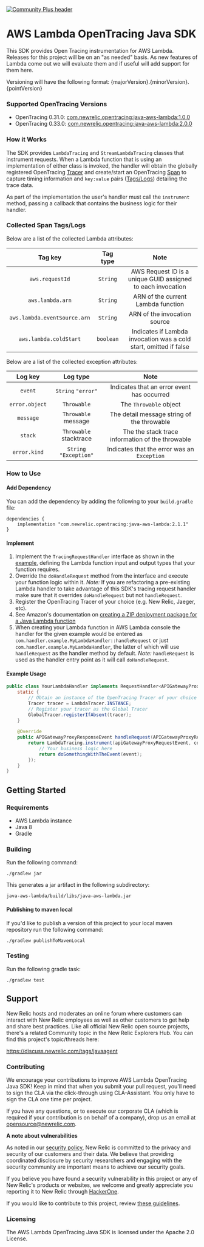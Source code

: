 [![Community Plus header](https://github.com/newrelic/opensource-website/raw/master/src/images/categories/Community_Plus.png)](https://opensource.newrelic.com/oss-category/#community-plus)

# AWS Lambda OpenTracing Java SDK

This SDK provides Open Tracing instrumentation for AWS Lambda. Releases for this project will be on an "as needed" basis. As new features of Lambda come out we will evaluate them and if useful will add support for them here.

Versioning will have the following format: {majorVersion}.{minorVersion}.{pointVersion} 

### Supported OpenTracing Versions

* OpenTracing 0.31.0: [com.newrelic.opentracing:java-aws-lambda:1.0.0](https://mvnrepository.com/artifact/com.newrelic.opentracing/java-aws-lambda/1.0.0)
* OpenTracing 0.33.0: [com.newrelic.opentracing:java-aws-lambda:2.0.0](https://mvnrepository.com/artifact/com.newrelic.opentracing/java-aws-lambda/2.0.0)

### How it Works

The SDK provides `LambdaTracing` and `StreamLambdaTracing` classes that instrument requests. When a Lambda function 
that is using an implementation of either class is invoked, the handler will obtain the globally registered OpenTracing 
[Tracer](https://opentracing.io/docs/overview/tracers/) and create/start an OpenTracing 
[Span](https://opentracing.io/docs/overview/spans/) to capture timing information and `key:value` pairs 
([Tags/Logs](https://opentracing.io/docs/overview/tags-logs-baggage/)) detailing the trace data.

As part of the implementation the user's handler must call the `instrument` method, passing a callback that contains 
the business logic for their handler.


### Collected Span Tags/Logs

Below are a list of the collected Lambda attributes:

| Tag key                          | Tag type  |                        Note                                       |
| :------------------------------: | :-------: | :---------------------------------------------------------------: |
| `aws.requestId`                  | `String`  | AWS Request ID is a unique GUID assigned to each invocation       |
| `aws.lambda.arn`                 | `String`  | ARN of the current Lambda function                                |
| `aws.lambda.eventSource.arn`     | `String`  | ARN of the invocation source                                      |
| `aws.lambda.coldStart`           | `boolean` | Indicates if Lambda invocation was a cold start, omitted if false |

Below are a list of the collected exception attributes:

| Log key        | Log type                |                        Note                      |
| :------------: | :---------------------: | :----------------------------------------------: |
| `event`        | `String` `"error"`      | Indicates that an error event has occurred       |
| `error.object` | `Throwable`             | The `Throwable` object                           |
| `message`      | `Throwable` message     | The detail message string of the throwable       |
| `stack`        | `Throwable` stacktrace  | The the stack trace information of the throwable |
| `error.kind`   | `String` `"Exception"`  | Indicates that the error was an `Exception`      |

### How to Use

#### Add Dependency
You can add the dependency by adding the following to your `build.gradle` file:
```
dependencies {
    implementation "com.newrelic.opentracing:java-aws-lambda:2.1.1"
}
```

#### Implement
1. Implement the `TracingRequestHandler` interface as shown in the [example](#example-usage), defining the Lambda function input and output types that your function requires.
2. Override the `doHandleRequest` method from the interface and execute your function logic within it. *Note:* If you are refactoring a pre-existing Lambda handler to take advantage of this SDK's tracing request handler make sure that it overrides `doHandleRequest` but not `handleRequest`.
3. Register the OpenTracing Tracer of your choice (e.g. New Relic, Jaeger, etc).
4. See Amazon's documentation on [creating a ZIP deployment package for a Java Lambda function](https://docs.aws.amazon.com/lambda/latest/dg/create-deployment-pkg-zip-java.html)
5. When creating your Lambda function in AWS Lambda console the handler for the given example would be entered as `com.handler.example.MyLambdaHandler::handleRequest` or just `com.handler.example.MyLambdaHandler`, the latter of which will use `handleRequest` as the handler method by default. *Note:* `handleRequest` is used as the handler entry point as it will call `doHandleRequest`.

#### Example Usage

```java
public class YourLambdaHandler implements RequestHandler<APIGatewayProxyRequestEvent, APIGatewayProxyResponseEvent> {
    static {
        // Obtain an instance of the OpenTracing Tracer of your choice
        Tracer tracer = LambdaTracer.INSTANCE;
        // Register your tracer as the Global Tracer
        GlobalTracer.registerIfAbsent(tracer);
    }
 
    @Override
    public APIGatewayProxyResponseEvent handleRequest(APIGatewayProxyRequestEvent apiGatewayProxyRequestEvent, Context context) {
        return LambdaTracing.instrument(apiGatewayProxyRequestEvent, context, (event, ctx) -> {
            // Your business logic here
            return doSomethingWithTheEvent(event);
        });
    }
}
```

## Getting Started

### Requirements

* AWS Lambda instance
* Java 8
* Gradle

### Building
Run the following command: 
```
./gradlew jar
```  

This generates a jar artifact in the following subdirectory:
```
java-aws-lambda/build/libs/java-aws-lambda.jar
```

#### Publishing to maven local
If you'd like to publish a version of this project to your
local maven repository run the following command:
```
./gradlew publishToMavenLocal
```

### Testing
Run the following gradle task: 
```
./gradlew test
```

## Support
New Relic hosts and moderates an online forum where customers can interact with New Relic employees as well as other customers to get help and share best practices. Like all official New Relic open source projects, there's a related Community topic in the New Relic Explorers Hub. You can find this project's topic/threads here:

https://discuss.newrelic.com/tags/javaagent

### Contributing
We encourage your contributions to improve AWS Lambda OpenTracing Java SDK! Keep in mind that when you submit your pull request, you'll need to sign the CLA via the click-through using CLA-Assistant. You only have to sign the CLA one time per project.

If you have any questions, or to execute our corporate CLA (which is required if your contribution is on behalf of a company), drop us an email at opensource@newrelic.com.

**A note about vulnerabilities**

As noted in our [security policy](../../security/policy), New Relic is committed to the privacy and security of our customers and their data. We believe that providing coordinated disclosure by security researchers and engaging with the security community are important means to achieve our security goals.

If you believe you have found a security vulnerability in this project or any of New Relic's products or websites, we welcome and greatly appreciate you reporting it to New Relic through [HackerOne](https://hackerone.com/newrelic).

If you would like to contribute to this project, review [these guidelines](./CONTRIBUTING.md).

### Licensing
The AWS Lambda OpenTracing Java SDK is licensed under the Apache 2.0 License.
